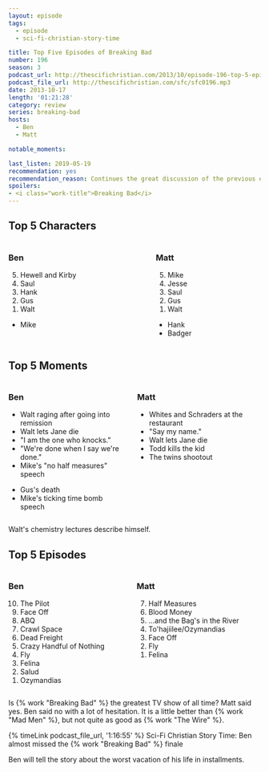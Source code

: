 ```yaml
---
layout: episode
tags:
  - episode
  - sci-fi-christian-story-time

title: Top Five Episodes of Breaking Bad
number: 196
season: 3
podcast_url: http://thescifichristian.com/2013/10/episode-196-top-5-episodes-of-breaking-bad/
podcast_file_url: http://thescifichristian.com/sfc/sfc0196.mp3
date: 2013-10-17
length: '01:21:28'
category: review
series: breaking-bad
hosts:
  - Ben
  - Matt

notable_moments:

last_listen: 2019-05-19
recommendation: yes
recommendation_reason: Continues the great discussion of the previous episode
spoilers: 
- <i class="work-title">Breaking Bad</i>
---
```


<div class="top-five">
  <h2 class="has-text-centered">Top 5 Characters</h2>
  <div class="columns">
    <div class="column ben">
      <h3>Ben</h3>
      <ol reversed>
        <li>Hewell and Kirby
        <li>Saul
        <li>Hank
        <li>Gus
        <li>Walt
      </ol>
      <ul class="runner-ups">
        <li>Mike
      </ul>
    </div>
    <div class="column matt">
      <h3>Matt</h3>
      <ol reversed>
        <li>Mike
        <li>Jesse
        <li>Saul
        <li>Gus
        <li>Walt
      </ol>
      <ul class="runner-ups">
        <li>Hank
        <li>Badger 
      </ul>
    </div>
  </div>
</div>

<div class="top-five">
  <h2 class="has-text-centered">Top 5 Moments</h2>
  <div class="columns">
    <div class="column ben">
      <h3>Ben</h3>
      <ul>
        <li>Walt raging after going into remission 
        <li>Walt lets Jane die
        <li>"I am the one who knocks."
        <li>"We're done when I say we're done." 
        <li>Mike's "no half measures" speech
      </ul>
      <ul class="runner-ups">
        <li>Gus's death
        <li>Mike's ticking time bomb speech
      </ul>
    </div>
    <div class="column matt">
      <h3>Matt</h3>
      <ul>
        <li>Whites and Schraders at the restaurant
        <li>"Say my name."
        <li>Walt lets Jane die
        <li>Todd kills the kid
        <li>The twins shootout
      </ul>
    </div>
  </div>
</div>

Walt's chemistry lectures describe himself. 

<div class="top-five">
  <h2 class="has-text-centered">Top 5 Episodes</h2>
  <div class="columns">
    <div class="column ben">
      <h3>Ben</h3>
      <ol reversed>
        <li>The Pilot
        <li>Face Off
        <li>ABQ
        <li>Crawl Space
        <li>Dead Freight
        <li>Crazy Handful of Nothing
        <li>Fly
        <li>Felina
        <li>Salud
        <li>Ozymandias
      </ol>
    </div>
    <div class="column matt">
      <h3>Matt</h3>
      <ol reversed>
        <li>Half Measures
        <li>Blood Money
        <li>...and the Bag's in the River
        <li>To'hajiilee/Ozymandias
        <li>Face Off
        <li>Fly
        <li>Felina
      </ol>
    </div>
  </div>
</div>

Is {% work "Breaking Bad" %} the greatest TV show of all time? Matt said yes. Ben said no with a lot of hesitation. It is a little better than {% work "Mad Men" %}, but not quite as good as {% work "The Wire" %}.

{% timeLink podcast_file_url, '1:16:55' %} Sci-Fi Christian Story Time: Ben almost missed the {% work "Breaking Bad" %} finale

Ben will tell the story about the worst vacation of his life in installments.